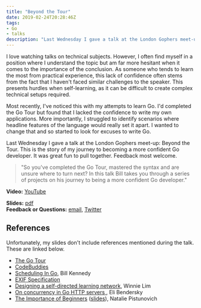 ```yaml
---
title: "Beyond the Tour"
date: 2019-02-24T20:28:46Z
tags:
- Go
- talks
description: "Last Wednesday I gave a talk at the London Gophers meet-up about life Beyond the Tour. This post includes the video and slides from the talk, but also looks at a couple of the doubts I had going in to the event. Were they justified?"
---
```


I love watching talks on technical subjects. However, I often find myself in a position where I understand the topic but am far more hesitant when it comes to the importance of the conclusion. As someone who tends to learn the most from practical experience, this lack of confidence often stems from the fact that I haven't faced similar challenges to the speaker. This presents hurdles when self-learning, as it can be difficult to create complex technical setups required.

Most recently, I've noticed this with my attempts to learn Go. I'd completed the Go Tour but found that I lacked the confidence to write my own applications. More importantly, I struggled to identify scenarios where headline features of the language would really set it apart.  I wanted to change that and so started to look for excuses to write Go.

Last Wednesday I gave a talk at the London Gophers meet-up: Beyond the Tour. This is the story of my journey to becoming a more confident Go developer. It was great fun to pull together. Feedback most welcome.

> "So you've completed the Go Tour, mastered the syntax and are unsure where to turn next? In this talk Bill takes you through a series of projects on his journey to being a more confident Go developer."

**Video:** [YouTube](https://youtu.be/YbLwiKH88jw)

**Slides:** [pdf](/talks/20190220_LondonGophers_BeyondTheTour.pdf)  
**Feedback or Questions:** [email](mailto:bill@billglover.co.uk), [Twitter](https://twitter.com/billglover)

## References

Unfortunately, my slides don't include references mentioned during the talk. These are linked below.

* [The Go Tour][gt]
* [CodeBuddies][cb]
* [Scheduling In Go][sig_pt1], Bill Kennedy
* [EXIF Specification][exif]
* [Designing a self-directed learning network][dasdln], Winnie Lim
* [On concurrency in Go HTTP servers ][ocighs], Eli Bendersky
* [The Importance of Beginners][tiob_talk] ([slides][tiob_slides]), Natalie Pistunovich


[gt]: https://tour.golang.org
[cb]: https://codebuddies.org
[sig_pt1]: https://www.ardanlabs.com/blog/2018/08/scheduling-in-go-part1.html
[sig_pt2]: https://www.ardanlabs.com/blog/2018/08/scheduling-in-go-part2.html
[sig_pt3]: https://www.ardanlabs.com/blog/2018/12/scheduling-in-go-part3.html
[exif]: http://www.exiv2.org/Exif2-2.PDF
[dasdln]: https://medium.com/the-experimental-year/designing-a-self-directed-learning-network-v0-3-8a8a990d0bfe
[ocighs]: https://eli.thegreenplace.net/2019/on-concurrency-in-go-http-servers/
[tiob_talk]: https://www.youtube.com/watch?v=7yMXs9TRvVI
[tiob_slides]: https://speakerdeck.com/godays/the-importance-of-beginners-natalie-pistunovich-fraugster